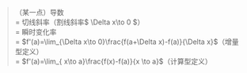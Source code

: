 >（某一点）导数   
> = 切线斜率（割线斜率$ \Delta x\to 0 $）    
> =  瞬时变化率   
> = $f'(a)=\lim_{\Delta x\to 0}\frac{f(a+\Delta x)-f(a)}{\Delta x}$（增量型定义）   
> = $f'(a)=\lim_{ x\to a}\frac{f(x)-f(a)}{x \to a}$（计算型定义）   
